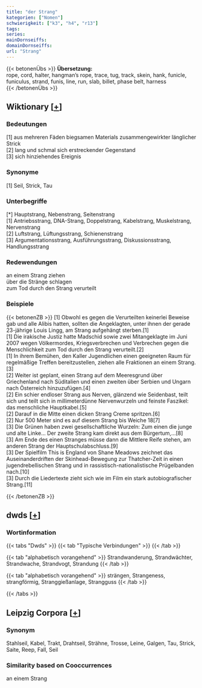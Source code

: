 ```yaml
---
title: "der Strang"
kategorien: ["Nomen"]
schwierigkeit: ["k3", "h4", "r13"]
tags:
series:
mainDornseiffs:
domainDornseiffs:
url: "Strang"
---
```


{{< betonenÜbs >}}
**Übersetzung:**  
rope, cord, halter, hangman’s rope, trace, tug, track, skein, hank, funicle, funiculus, strand, funis, line, run, slab, billet, phase belt, harness  
{{< /betonenÜbs >}}

## Wiktionary [[+](https://de.wiktionary.org/wiki/Strang)]

### Bedeutungen
[1] aus mehreren Fäden biegsamen Materials zusammengewirkter länglicher Strick  
[2] lang und schmal sich erstreckender Gegenstand  
[3] sich hinziehendes Ereignis  

### Synonyme
[1] Seil, Strick, Tau  

### Unterbegriffe
[*] Hauptstrang, Nebenstrang, Seitenstrang  
[1] Antriebsstrang, DNA-Strang, Doppelstrang, Kabelstrang, Muskelstrang, Nervenstrang  
[2] Luftstrang, Lüftungsstrang, Schienenstrang  
[3] Argumentationsstrang, Ausführungsstrang, Diskussionsstrang, Handlungsstrang  

### Redewendungen
an einem Strang ziehen  
über die Stränge schlagen  
zum Tod durch den Strang verurteilt  

### Beispiele
{{< betonenZB >}}
[1] Obwohl es gegen die Verurteilten keinerlei Beweise gab und alle Alibis hatten, sollten die Angeklagten, unter ihnen der gerade 23-jährige Louis Lingg, am Strang aufgehängt sterben.[1]  
[1] Die irakische Justiz hatte Madschid sowie zwei Mitangeklagte im Juni 2007 wegen Völkermordes, Kriegsverbrechen und Verbrechen gegen die Menschlichkeit zum Tod durch den Strang verurteilt.[2]  
[1] In ihrem Bemühen, den Kaller Jugendlichen einen geeigneten Raum für regelmäßige Treffen bereitzustellen, ziehen alle Fraktionen an einem Strang.[3]  
[2] Weiter ist geplant, einen Strang auf dem Meeresgrund über Griechenland nach Süditalien und einen zweiten über Serbien und Ungarn nach Österreich hinzuzufügen.[4]  
[2] Ein schier endloser Strang aus Nerven, glänzend wie Seidenbast, teilt sich und teilt sich in millimeterdünne Nervenwurzeln und feinste Faszikel: das menschliche Hauptkabel.[5]  
[2] Darauf in die Mitte einen dicken Strang Creme spritzen.[6]  
[2] Nur 500 Meter sind es auf diesem Strang bis Weiche 18[7]  
[3] Die Grünen haben zwei gesellschaftliche Wurzeln: Zum einen die junge und alte Linke… Der zweite Strang kam direkt aus dem Bürgertum,…[8]  
[3] Am Ende des einen Stranges müsse dann die Mittlere Reife stehen, am anderen Strang der Hauptschulabschluss.[9]  
[3] Der Spielfilm This is England von Shane Meadows zeichnet das Auseinanderdriften der Skinhead-Bewegung zur Thatcher-Zeit in einen jugendrebellischen Strang und in rassistisch-nationalistische Prügelbanden nach.[10]  
[3] Durch die Liedertexte zieht sich wie im Film ein stark autobiografischer Strang.[11]  

{{< /betonenZB >}}


## dwds [[+](https://www.dwds.de/wb/Strang)]

### Wortinformation
{{< tabs "Dwds" >}}
{{< tab "Typische Verbindungen" >}}
{{< /tab >}}

{{< tab "alphabetisch vorangehend" >}}
Strandwanderung, Strandwächter, Strandwache, Strandvogt, Strandung
{{< /tab >}}

{{< tab "alphabetisch vorangehend" >}}
strängen, Strangeness, strangförmig, Stranggießanlage, Strangguss
{{< /tab >}}

{{< /tabs >}}

## Leipzig Corpora [[+](https://corpora.uni-leipzig.de/en/res?word=Strang&corpusId=deu_newscrawl-public_2018)]


### Synonym
Stahlseil, Kabel, Trakt, Drahtseil, Strähne, Trosse, Leine, Galgen, Tau, Strick, Saite, Reep, Fall, Seil


### Similarity based on Cooccurrences
an einem Strang

